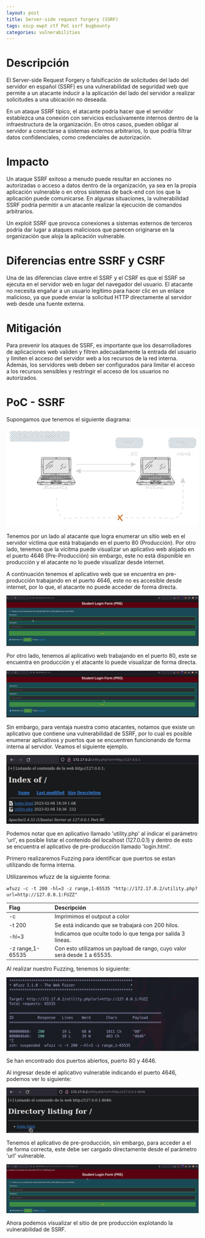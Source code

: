 ```yaml
---
layout: post
title: Server-side request forgery (SSRF)
tags: oscp ewpt ctf PoC ssrf bugbounty
categories: vulnerabilities
---
```


# Descripción

El Server-side Request Forgery o falsificación de solicitudes del lado del servidor en español (SSRF) es una vulnerabilidad de seguridad web que permite a un atacante inducir a la aplicación del lado del servidor a realizar solicitudes a una ubicación no deseada.

En un ataque SSRF típico, el atacante podría hacer que el servidor establezca una conexión con servicios exclusivamente internos dentro de la infraestructura de la organización. En otros casos, pueden obligar al servidor a conectarse a sistemas externos arbitrarios, lo que podría filtrar datos confidenciales, como credenciales de autorización.

# Impacto

Un ataque SSRF exitoso a menudo puede resultar en acciones no autorizadas o acceso a datos dentro de la organización, ya sea en la propia aplicación vulnerable o en otros sistemas de back-end con los que la aplicación puede comunicarse. En algunas situaciones, la vulnerabilidad SSRF podría permitir a un atacante realizar la ejecución de comandos arbitrarios.

Un exploit SSRF que provoca conexiones a sistemas externos de terceros podría dar lugar a ataques maliciosos que parecen originarse en la organización que aloja la aplicación vulnerable.

# Diferencias entre SSRF y CSRF

Una de las diferencias clave entre el SSRF y el CSRF es que el SSRF se ejecuta en el servidor web en lugar del navegador del usuario. El atacante no necesita engañar a un usuario legítimo para hacer clic en un enlace malicioso, ya que puede enviar la solicitud HTTP directamente al servidor web desde una fuente externa.

# Mitigación

Para prevenir los ataques de SSRF, es importante que los desarrolladores de aplicaciones web validen y filtren adecuadamente la entrada del usuario y limiten el acceso del servidor web a los recursos de la red interna. Además, los servidores web deben ser configurados para limitar el acceso a los recursos sensibles y restringir el acceso de los usuarios no autorizados.

# PoC - SSRF

Supongamos que tenemos el siguiente diagrama:

![](/assets/13/ssrf_esc1.png)

Tenemos por un lado al atacante que logra enumerar un sitio web en el servidor víctima que está trabajando en el puerto 80 (Producción). Por otro lado, tenemos que la vícitma puede visualizar un aplicativo web alojado en el puerto 4646 (Pre-Producción) sin embargo, este no está disponible en producción y el atacante no lo puede visualizar desde internet.


A continuación tenemos el aplicativo web que se encuentra en pre-producción trabajando en el puerto 4646, este no es accesible desde internet, por lo que, el atacante no puede acceder de forma directa.

![Alt text](/assets/13/1.png)


Por otro lado, tenemos al aplicativo web trabajando en el puerto 80, este se encuentra en producción y el atacante lo puede visualizar de forma directa.

![Alt text](/assets/13/2.png)

Sin embargo, para ventaja nuestra como atacantes, notamos que existe un aplicativo que contiene una vulnerabilidad de SSRF, por lo cual es posible enumerar aplicativos y puertos que se encuentren funcionando de forma interna al servidor. Veamos el siguiente ejemplo.

![Alt text](/assets/13/3.png)

Podemos notar que en aplicativo llamado 'utility.php' al indicar el parámetro 'url', es posible listar el contenido del localhost (127.0.0.1) y dentro de esto se encuentra el aplicativo de pre-producción llamado 'login.html'.

Primero realizaremos Fuzzing para identificar que puertos se estan utilizando de forma interna.

Utilizaremos wfuzz de la siguiente forma:

~~~ ssh
wfuzz -c -t 200 -hl=3 -z range,1-65535 "http://172.17.0.2/utility.php?url=http://127.0.0.1:FUZZ"
~~~

| Flag | Descripción |
|:---- |:----|
| -c | Imprimimos el outpout a color |
|-t 200 | Se está indicando que se trabajará con 200 hilos. |
| -hl=3 | Indicamos que oculte todo lo que tenga por salida 3 lineas. |
| -z range,1-65535 | Con esto utilizamos un payload de rango, cuyo valor será desde 1 a 65535.|


Al realizar nuestro Fuzzing, tenemos lo siguiente:

![Alt text](/assets/13/4.png)

Se han encontrado dos puertos abiertos, puerto 80 y 4646.

Al ingresar desde el aplicativo vulnerable indicando el puerto 4646, podemos ver lo siguiente:

![Alt text](/assets/13/5.png)

Tenemos el aplicativo de pre-producción, sin embargo, para acceder a el de forma correcta, este debe ser cargado directamente desde el parámetro 'url' vulnerable.

![Alt text](/assets/13/6.png)

Ahora podemos visualizar el sitio de pre producción explotando la vulnerabilidad de SSRF.